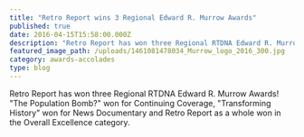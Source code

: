 ```yaml
---
title: "Retro Report wins 3 Regional Edward R. Murrow Awards"
published: true
date: 2016-04-15T15:58:00.000Z
description: "Retro Report has won three Regional RTDNA Edward R. Murrow Awards! *The Population Bomb?* won for Continuing Coverage, *Transforming History* won for News Documentary and Retro Report as a whole won in the Overall Excellence category. ‪​"
featured_image_path: /uploads/1461081478034_Murrow_logo_2016_300.jpg
category: awards-accolades
type: blog
---
```


Retro Report has won three Regional RTDNA Edward R. Murrow Awards! "The Population Bomb?" won for Continuing Coverage, "Transforming History" won for News Documentary and Retro Report as a whole won in the Overall Excellence category. [<span class="_58cl">‪</span>](https://www.facebook.com/hashtag/murrows?source=feed_text&story_id=1207476005931483)

